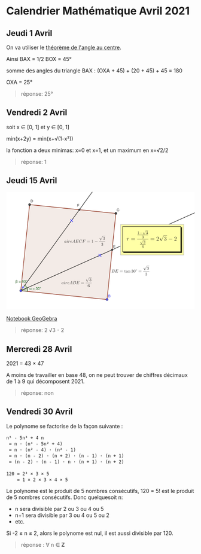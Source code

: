 # Calendrier Mathématique Avril 2021

## Jeudi 1 Avril

On va utiliser le [théorème de l'angle au centre](https://fr.wikipedia.org/wiki/Théorème_de_l%27angle_inscrit_et_de_l%27angle_au_centre).

Ainsi BAX = 1/2 BOX = 45°

somme des angles du triangle BAX : (OXA + 45) + (20 + 45) + 45 = 180

OXA = 25°

> réponse: 25°

## Vendredi 2 Avril

soit x ∈ [0, 1] et y ∈ [0, 1]

min(x+2y) = min(x+√(1-x²))

la fonction a deux minimas: x=0 et x=1, et un maximum en x=√2/2

> réponse: 1


## Jeudi 15 Avril

![schéma](15.png)

[Notebook GeoGebra](15.ggb)

> réponse: 2 √3 - 2


## Mercredi 28 Avril

2021 = 43 × 47

A moins de travailler en base 48, on ne peut trouver de chiffres décimaux de 1 à 9 qui décomposent 2021.

> réponse: non

## Vendredi 30 Avril

Le polynome se factorise de la façon suivante :

```
n⁵ - 5n³ + 4 n
 = n ⋅ (n⁴ - 5n² + 4)
 = n ⋅ (n² - 4) ⋅ (n² - 1)
 = n ⋅ (n - 2) ⋅ (n + 2) ⋅ (n - 1) ⋅ (n + 1)
 = (n - 2) ⋅ (n - 1) ⋅ n ⋅ (n + 1) ⋅ (n + 2)

120 = 2³ × 3 × 5
    = 1 × 2 × 3 × 4 × 5
```

Le polynome est le produit de 5 nombres consécutifs, 120 = 5! est le produit de 5 nombres consécutifs. Donc quelquesoit n:
- n sera divisible par 2 ou 3 ou 4 ou 5
- n+1 sera divisible par 3 ou 4 ou 5 ou 2
- etc.

Si -2 ≤ n ≤ 2, alors le polynome est nul, il est aussi divisible par 120.

> réponse : ∀ n ∈ 𝐙
